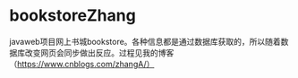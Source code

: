 # bookstoreZhang
javaweb项目网上书城bookstore。各种信息都是通过数据库获取的，所以随着数据库改变网页会同步做出反应。过程见我的博客（https://www.cnblogs.com/zhangA/）
